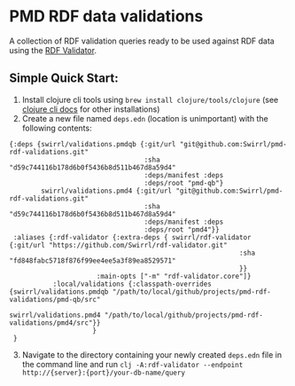 # PMD RDF data validations

A collection of RDF validation queries ready to be
used against RDF data using the [RDF Validator](https://github.com/Swirrl/rdf-validator).


## Simple Quick Start:

1. Install clojure cli tools using `brew install clojure/tools/clojure` (see [clojure cli docs](https://clojure.org/guides/getting_started#_clojure_installer_and_cli_tools) for other installations)
2. Create a new file named `deps.edn` (location is unimportant) with the following contents:

```
{:deps {swirrl/validations.pmdqb {:git/url "git@github.com:Swirrl/pmd-rdf-validations.git"
                                  :sha "d59c744116b178d6b0f5436b8d511b467d8a59d4"
                                  :deps/manifest :deps
                                  :deps/root "pmd-qb"}
        swirrl/validations.pmd4 {:git/url "git@github.com:Swirrl/pmd-rdf-validations.git"
                                  :sha "d59c744116b178d6b0f5436b8d511b467d8a59d4"
                                  :deps/manifest :deps
                                  :deps/root "pmd4"}}
 :aliases {:rdf-validator {:extra-deps { swirrl/rdf-validator {:git/url "https://github.com/Swirrl/rdf-validator.git"
                                                          :sha "fd848fabc5718f876f99ee4ee5a3f89ea8529571"
                                                          }}
                      :main-opts ["-m" "rdf-validator.core"]}
           :local/validations {:classpath-overrides {swirrl/validations.pmdqb "/path/to/local/github/projects/pmd-rdf-validations/pmd-qb/src"
           																																										swirrl/validations.pmd4 "/path/to/local/github/projects/pmd-rdf-validations/pmd4/src"}}
                     }
 }
```

3. Navigate to the directory containing your newly created `deps.edn` file in the command line and run `clj -A:rdf-validator --endpoint http://{server}:{port}/your-db-name/query` 

